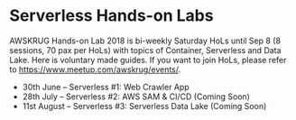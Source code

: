 # Serverless Hands-on Labs
AWSKRUG Hands-on Lab 2018 is bi-weekly Saturday HoLs until Sep 8 (8 sessions, 70 pax per HoLs) with topics of Container, Serverless and Data Lake. Here is voluntary made guides. If you want to join HoLs, please refer to https://www.meetup.com/awskrug/events/.

* 30th June – Serverless #1: Web Crawler App 
* 28th July – Serverless #2:  AWS SAM & CI/CD  (Coming Soon)
* 11st August – Serverless #3:  Serverless Data Lake  (Coming Soon)
